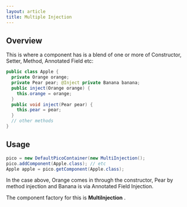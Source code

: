 ```yaml
---
layout: article
title: Multiple Injection
---
```


## Overview

This is where a component has is a blend of one or more of Constructor, Setter, Method, Annotated Field etc:

```java
public class Apple {
  private Orange orange;
  private Pear pear; @Inject private Banana banana;
  public inject(Orange orange) {
    this.orange = orange;
  }
  public void inject(Pear pear) {
    this.pear = pear; 
  } 
  // other methods 
}
```

## Usage

```java
pico = new DefaultPicoContainer(new MultiInjection();
pico.addComponent(Apple.class); // etc 
Apple apple = pico.getComponent(Apple.class);
```

In the case above, Orange comes in through the constructor, Pear by method injection and Banana is via Annotated Field Injection.

The component factory for this is **MultiInjection** .
